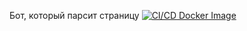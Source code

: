 Бот, который парсит страницу
[![CI/CD Docker Image](https://github.com/akitobora/uks_checker/actions/workflows/docker-publish.yml/badge.svg)](https://github.com/akitobora/uks_checker/actions/workflows/docker-publish.yml)
